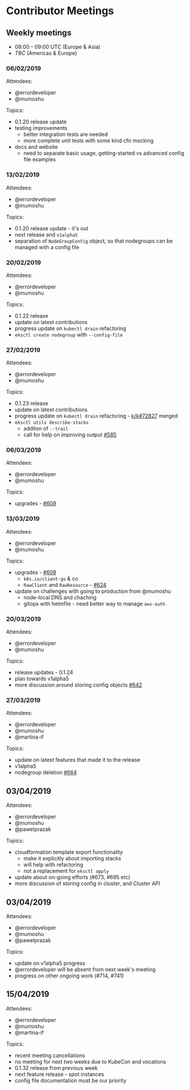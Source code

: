 # Contributor Meetings

## Weekly meetings

- 08:00 - 09:00 UTC (Europe & Asia)
- _TBC_ (Americas & Europe)

### 06/02/2019

Attendees:
- @errordeveloper
- @mumoshu

Topics:
- 0.1.20 release update
- testing improvements
    - better integration tests are needed
    - more complete unit tests with some kind cfn mocking
- docs and website
    - need to separate basic usage, getting-started vs advanced config file examples

### 13/02/2019

Attendees:
- @errordeveloper
- @mumoshu

Topics:
- 0.1.20 release update - it's out
- next release and `v1alpha5`
- separation of `NodeGroupConfig` object, so that nodegroups can be managed with a config file

### 20/02/2019

Attendees:
- @errordeveloper
- @mumoshu

Topics:
- 0.1.22 release
- update on latest contributions
- progress update on `kubectl drain` refactoring
- `eksctl create nodegroup` with `--config-file`

### 27/02/2019

Attendees:
- @errordeveloper
- @mumoshu

Topics:
- 0.1.23 release
- update on latest contributions
- progress update on `kubectl drain` refactoring - [k/k#72827](https://github.com/kubernetes/kubernetes/pull/72827) merged
- `eksctl utils describe-stacks`
  - additon of `--trail`
  - call for help on improving output [#585](https://github.com/weaveworks/eksctl/issues/585)

### 06/03/2019

Attendees:
- @errordeveloper
- @mumoshu

Topics:
- upgrades - [#608](https://github.com/weaveworks/eksctl/issues/608)

### 13/03/2019

Attendees:
- @errordeveloper
- @mumoshu

Topics:
- upgrades - [#608](https://github.com/weaveworks/eksctl/issues/608)
   - `k8s.io/client-go` & co
   - `RawClient` and `RawResource` - [#624](https://github.com/weaveworks/eksctl/pull/624)
- update on challenges with going to production from @mumoshu
   - node-local DNS and chaching
   - gitops with helmfile - need better way to manage `aws-auth`

### 20/03/2019

Attendees:
- @errordeveloper
- @mumoshu

Topics:
- release updates - 0.1.24
- plan towards v1alpha5
- more discussion around storing config objects [#642](https://github.com/weaveworks/eksctl/issues/642)

### 27/03/2019

Attendees:
- @errordeveloper
- @mumoshu
- @martina-if

Topics:
- update on latest features that made it to the release
- v1alpha5
- nodegroup deletion [#664](https://github.com/weaveworks/eksctl/issues/664)

## 03/04/2019

Attendees:
- @errordeveloper
- @mumoshu
- @pawelprazak

Topics:
- cloudformation template export functionality
  - make it explicitly about importing stacks
  - will help with refactoring
  - not a replacement for `eksctl apply`
- update about on-going efforts (#673, #695 etc)
- more discussion of storing config in cluster, and Cluster API

## 03/04/2019

Attendees:
- @errordeveloper
- @mumoshu
- @pawelprazak

Topics:
- update on v1alpha5 progress
- @errordeveloper will be absent from next week's meeting 
- progress on other ongoing work (#714, #741)

## 15/04/2019

Attendees:
- @errordeveloper
- @mumoshu
- @martina-if

Topics:
- recent meeting cancellations
- no meeting for next two weeks due to KubeCon and vocations
- 0.1.32 release from previous week
- next feature release - spot instances
- config file documentation must be our priority
